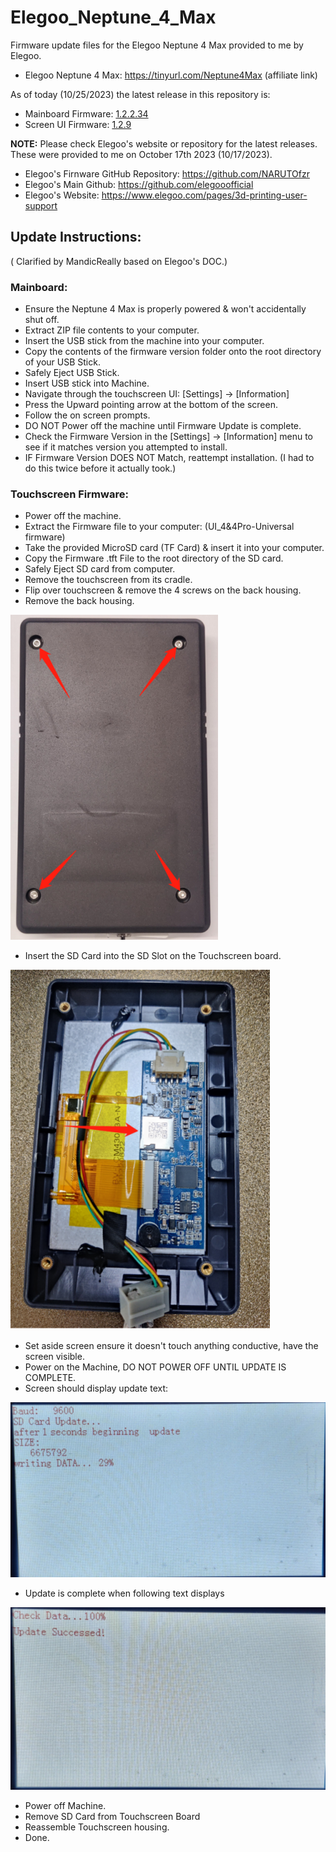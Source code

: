 # Elegoo_Neptune_4_Max

Firmware update files for the Elegoo Neptune 4 Max provided to me by Elegoo.
- Elegoo Neptune 4 Max: https://tinyurl.com/Neptune4Max (affiliate link)

As of today (10/25/2023) the latest release in this repository is:
- Mainboard Firmware: [1.2.2.34](4max-Firmware/1.2.2.34/ELEGOO_UPDATE_DIR)
- Screen UI Firmware: [1.2.9](UI_Touchscreen_Firmware_N4Max/ui_1.2.9_20230926.tft)
 
**NOTE:** Please check Elegoo's website or repository for the latest releases. These were provided to me on October 17th 2023 (10/17/2023).
- Elegoo's Firnware GitHub Repository: https://github.com/NARUTOfzr
- Elegoo's Main Github: https://github.com/elegooofficial
- Elegoo's Website: https://www.elegoo.com/pages/3d-printing-user-support

<h2>Update Instructions:</h2> ( Clarified by MandicReally based on Elegoo's DOC.)

<h3>Mainboard:</h3>

- Ensure the Neptune 4 Max is properly powered & won't accidentally shut off.
- Extract ZIP file contents to your computer.
- Insert the USB stick from the machine into your computer.
- Copy the contents of the firmware version folder onto the root directory of your USB Stick.
- Safely Eject USB Stick.
- Insert USB stick into Machine.
- Navigate through the touchscreen UI: [Settings] -> [Information]
- Press the Upward pointing arrow at the bottom of the screen.
- Follow the on screen prompts.
- DO NOT Power off the machine until Firmware Update is complete.
- Check the Firmware Version in the [Settings] -> [Information] menu to see if it matches version you attempted to install.
- IF Firmware Version DOES NOT Match, reattempt installation. (I had to do this twice before it actually took.)

<h3>Touchscreen Firmware:</h3>

- Power off the machine.
- Extract the Firmware file to your computer: (UI_4&4Pro-Universal firmware)
- Take the provided MicroSD card (TF Card) & insert it into your computer.
- Copy the Firmware .tft File to the root directory of the SD card.
- Safely Eject SD card from computer.
- Remove the touchscreen from its cradle.
- Flip over touchscreen & remove the 4 screws on the back housing.
- Remove the back housing.
<img src="/UI_4&4Pro-Universal firmware/Images/Housing01.png" alt="Back Housing" style="max-width: 100%;">

- Insert the SD Card into the SD Slot on the Touchscreen board.
<img src="/UI_4&4Pro-Universal firmware/Images/SD_Slot.png" alt="SD Slot" style="max-width: 100%;">

- Set aside screen ensure it doesn't touch anything conductive, have the screen visible.
- Power on the Machine, DO NOT POWER OFF UNTIL UPDATE IS COMPLETE.
- Screen should display update text:
<img src="/UI_4&4Pro-Universal firmware/Images/Update_01.png" alt="Update Text Start" style="max-width: 100%;">

- Update is complete when following text displays
<img src="/UI_4&4Pro-Universal firmware/Images/Update_02.png" alt="Update Text Complete" style="max-width: 100%;">

- Power off Machine.
- Remove SD Card from Touchscreen Board
- Reassemble Touchscreen housing.
- Done.
